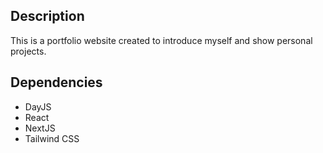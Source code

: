 ## Description
This is a portfolio website created to introduce myself and show personal projects.

## Dependencies
- DayJS
- React
- NextJS
- Tailwind CSS